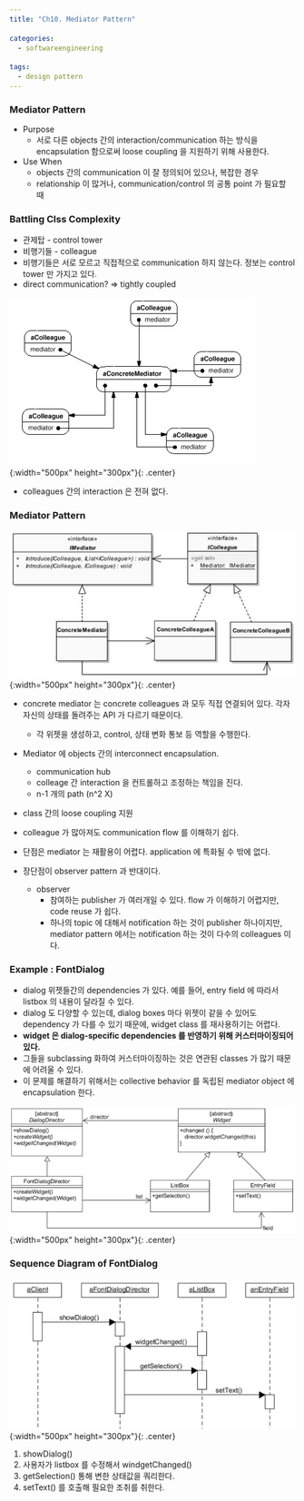 ```yaml
---
title: "Ch10. Mediator Pattern"

categories:
  - softwareengineering

tags:
  - design pattern
---
```


### Mediator Pattern
- Purpose
  - 서로 다른 objects 간의 interaction/communication 하는 방식을 encapsulation 함으로써 loose coupling 을 지원하기 위해 사용한다.
- Use When
  - objects 간의 communication 이 잘 정의되어 있으나, 복잡한 경우
  - relationship 이 많거나, communication/control 의 공통 point 가 필요할 때

### Battling Clss Complexity
- 관제탑 - control tower
- 비행기들 - colleague
- 비행기들은 서로 모르고 직접적으로 communication 하지 않는다. 정보는 control tower 만 가지고 있다. 
- direct communication? => tightly coupled

![Validation](/assets/images/mediatorpattern1.png){:width="500px" height="300px"}{: .center}
- colleagues 간의 interaction 은 전혀 없다.


### Mediator Pattern

![Validation](/assets/images/mediatorpattern2.jpeg){:width="500px" height="300px"}{: .center}
- concrete mediator 는 concrete colleagues 과 모두 직접 연결되어 있다. 각자 자신의 상태를 돌려주는 API 가 다르기 때문이다. 
  - 각 위젯을 생성하고, control, 상태 변화 통보 등 역할을 수행한다.


- Mediator 에 objects 간의 interconnect encapsulation.
  - communication hub 
  - colleage 간 interaction 을 컨트롤하고 조정하는 책임을 진다.
  - n-1 개의 path (n^2 X)
- class 간의 loose coupling 지원
- colleague 가 많아져도 communication flow 를 이해하기 쉽다. 
- 단점은 mediator 는 재활용이 어렵다. application 에 특화될 수 밖에 없다.
- 장단점이 observer pattern 과 반대이다.
  - observer
    - 참여하는 publisher 가 여러개일 수 있다. flow 가 이해하기 어렵지만, code reuse 가 쉽다.
    - 하나의 topic 에 대해서 notification 하는 것이 publisher 하나이지만, mediator pattern 에서는 notification 하는 것이 다수의 colleagues 이다.


### Example : FontDialog
- dialog 위젯들간의 dependencies 가 있다. 예를 들어, entry field 에 따라서 listbox 의 내용이 달라질 수 있다.
- dialog 도 다양할 수 있는데, dialog boxes 마다 위젯이 같을 수 있어도 dependency 가 다를 수 있기 때문에, widget class 를 재사용하기는 어렵다.
- **widget 은 dialog-specific dependencies 를 반영하기 위해 커스터마이징되어 있다.**
- 그들을 subclassing 화하여 커스터마이징하는 것은 연관된 classes 가 많기 때문에 어려울 수 있다.
- 이 문제를 해결하기 위해서는 collective behavior 를 독립된 mediator object 에 encapsulation 한다.

![Validation](/assets/images/mediatorpattern3.png){:width="500px" height="300px"}{: .center}

### Sequence Diagram of FontDialog

![Validation](/assets/images/mediatorpattern4.png){:width="500px" height="300px"}{: .center}
1. showDialog()
2. 사용자가 listbox 를 수정해서 windgetChanged() 
3. getSelection() 통해 변한 상태값을 쿼리한다.
4. setText() 를 호출해 필요한 조취를 취한다.